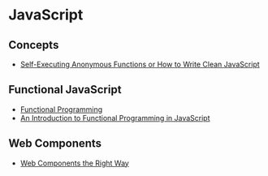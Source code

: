 # JavaScript

## Concepts

- [Self-Executing Anonymous Functions or How to Write Clean JavaScript](http://esbueno.noahstokes.com/post/77292606977/self-executing-anonymous-functions-or-how-to-write)

## Functional JavaScript

- [Functional Programming](http://eloquentjavascript.net/1st_edition/chapter6.html)
- [An Introduction to Functional Programming in JavaScript](http://www.srirangan.net/2011-12-functional-programming-in-javascript)

## Web Components

- [Web Components the Right Way](https://github.com/mateusortiz/webcomponents-the-right-way)
